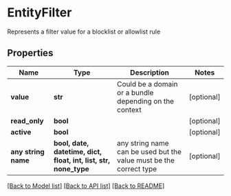 # EntityFilter

Represents a filter value for a blocklist or allowlist rule

## Properties
Name | Type | Description | Notes
------------ | ------------- | ------------- | -------------
**value** | **str** | Could be a domain or a bundle depending on the context | [optional] 
**read_only** | **bool** |  | [optional] 
**active** | **bool** |  | [optional] 
**any string name** | **bool, date, datetime, dict, float, int, list, str, none_type** | any string name can be used but the value must be the correct type | [optional]

[[Back to Model list]](../README.md#documentation-for-models) [[Back to API list]](../README.md#documentation-for-api-endpoints) [[Back to README]](../README.md)


